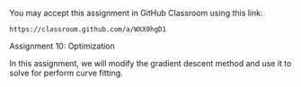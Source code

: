 You may accept this assignment in GitHub Classroom using this link:

    https://classroom.github.com/a/WXX0hgD1

Assignment 10: Optimization

In this assignment, we will modify the gradient descent method and use
it to solve for perform curve fitting.
